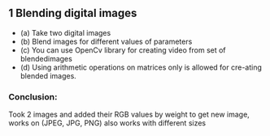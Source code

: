 ## 1  Blending digital images
* (a)  Take two digital images
* (b)  Blend images for different values of parameters
* (c)  You can use OpenCv library for creating video from set of blendedimages
* (d)  Using arithmetic operations on matrices only is allowed for cre-ating blended images.

### Conclusion:
Took 2 images and added their RGB values by weight to get new image, works on (JPEG, JPG, PNG) also works with different sizes